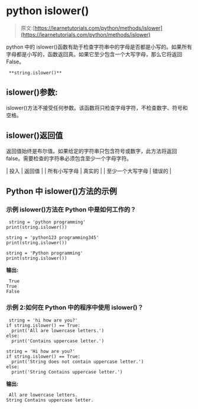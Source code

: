 # python islower()

> 原文:[https://learnetutorials.com/python/methods/islower](https://learnetutorials.com/python/methods/islower)

python 中的 islower()函数有助于检查字符串中的字母是否都是小写的。如果所有字母都是小写的，函数返回真。如果它至少包含一个大写字母，那么它将返回 False。

```
 **string.islower()** 

```

## islower()参数:

islower()方法不接受任何参数。该函数将只检查字母字符，不检查数字、符号和空格。

## islower()返回值

返回值始终是布尔值。如果给定的字符串只包含符号或数字，此方法将返回 false。需要检查的字符串必须包含至少一个字母字符。

| 投入 | 返回值 |
| 所有小写字母 | 真实的 |
| 至少一个大写字母 | 错误的 |

## Python 中 islower()方法的示例

### 示例 islower()方法在 Python 中是如何工作的？

```
 string = 'python programming'
print(string.islower())

string = 'python123 programming345'
print(string.islower())

string = 'Python programming'
print(string.islower()) 

```

**输出:**

```
 True
True
False 
```

### 示例 2:如何在 Python 中的程序中使用 islower()？

```
 string = 'hi how are you?'
if string.islower() == True:
  print('All are lowercase letters.')
else:
  print('Contains uppercase letter.')

string = 'Hi how are you?'
if string.islower() == True:
  print('String does not contain uppercase letter.')
else:
  print('String Contains uppercase letter.') 

```

**输出:**

```
 All are lowercase letters.
String Contains uppercase letter. 
```